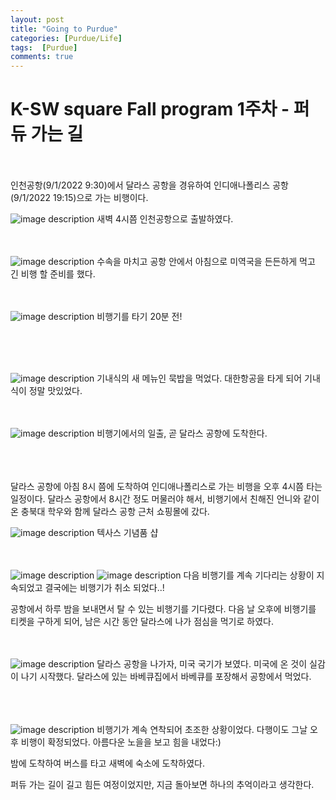 ```yaml
---
layout: post
title: "Going to Purdue"
categories: [Purdue/Life]
tags:  [Purdue]
comments: true
---
```


# K-SW square Fall program 1주차 - 퍼듀 가는 길
<br>
<br>
인천공항(9/1/2022 9:30)에서 달라스 공항을 경유하여 인디애나폴리스 공항(9/1/2022 19:15)으로 가는 비행이다.

![image description](../../../_site/assets/img/1st/IMG_8470.jpg)
새벽 4시쯤 인천공항으로 출발하였다.
<br><br><br>

![image description](../../../_site/assets/img/1st/IMG_8499.jpg)
수속을 마치고 공항 안에서 아침으로 미역국을 든든하게 먹고 긴 비행 할 준비를 했다.
<br><br><br>

![image description](../../../_site/assets/img/1st/IMG_8502.jpg)
비행기를 타기 20분 전!

<br><br><br>

![image description](../../../_site/assets/img/1st/IMG_8513.jpg)
기내식의 새 메뉴인 묵밥을 먹었다. 대한항공을 타게 되어 기내식이 정말 맛있었다. 
<br><br><br>

![image description](../../../_site/assets/img/1st/IMG_8519.jpg)
비행기에서의 일출, 곧 달라스 공항에 도착한다.

<br><br><br>
달라스 공항에 아침 8시 쯤에 도착하여 인디애나폴리스로 가는 비행을 오후 4시쯤 타는 일정이다.
달라스 공항에서 8시간 정도 머물러야 해서, 비행기에서 친해진 언니와 같이 온 충북대 학우와 함께 달라스 공항 근처 쇼핑몰에 갔다. 

![image description](../../../_site/assets/img/1st/IMG_8535.jpg)
텍사스 기념품 샵
<br><br><br>

![image description](../../../_site/assets/img/1st/IMG_8592.jpg)
![image description](../../../_site/assets/img/1st/IMG_8604.jpg)
다음 비행기를 계속 기다리는 상황이 지속되었고 결국에는 비행기가 취소 되었다..!

공항에서 하루 밤을 보내면서 탈 수 있는 비행기를 기다렸다. 
다음 날 오후에 비행기를 티켓을 구하게 되어, 남은 시간 동안 달라스에 나가 점심을 먹기로 하였다.
<br><br><br>

![image description](../../../_site/assets/img/1st/IMG_8630.jpg)
달라스 공항을 나가자, 미국 국기가 보였다. 미국에 온 것이 실감이 나기 시작했다.
달라스에 있는 바베큐집에서 바베큐를 포장해서 공항에서 먹었다.  
<br><br><br>

![image description](../../../_site/assets/img/1st/IMG_8693.jpg)
비행기가 계속 연착되어 초조한 상황이었다. 다행이도 그날 오후 비행이 확정되었다. 
아름다운 노을을 보고 힘을 내었다:)  

밤에 도착하여 버스를 타고 새벽에 숙소에 도착하였다.   

퍼듀 가는 길이 길고 힘든 여정이었지만, 지금 돌아보면 하나의 추억이라고 생각한다.